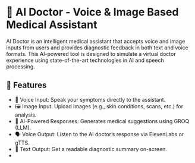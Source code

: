 # 🧠 AI Doctor - Voice & Image Based Medical Assistant

AI Doctor is an intelligent medical assistant that accepts voice and image inputs from users and provides diagnostic feedback in both text and voice formats. This AI-powered tool is designed to simulate a virtual doctor experience using state-of-the-art technologies in AI and speech processing.

## 🚀 Features

- 🎤 Voice Input: Speak your symptoms directly to the assistant.
- 🖼️ Image Input: Upload images (e.g., skin conditions, scans, etc.) for analysis.
- 🤖 AI-Powered Responses: Generates medical suggestions using GROQ (LLM).
- 🗣️ Voice Output: Listen to the AI doctor’s response via ElevenLabs or gTTS.
- 📄 Text Output: Get a readable diagnostic summary on-screen.
- 
